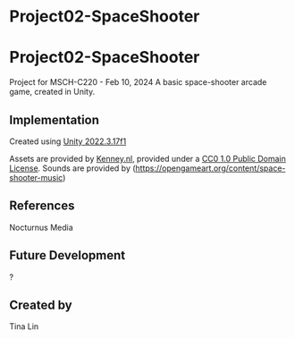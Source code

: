 # Project02-SpaceShooter

# Project02-SpaceShooter
Project for MSCH-C220 - Feb 10, 2024
A basic space-shooter arcade game, created in Unity.

## Implementation
Created using [Unity 2022.3.17f1](https://unity.com/download)

Assets are provided by [Kenney.nl](https://kenney.nl/assets/space-shooter-extension), provided under a [CC0 1.0 Public Domain License](https://creativecommons.org/publicdomain/zero/1.0/).
Sounds are provided by (https://opengameart.org/content/space-shooter-music) 
## References
Nocturnus Media
## Future Development
?
## Created by
Tina Lin
